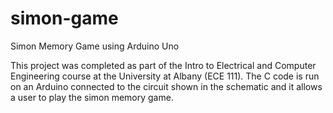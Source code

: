 # simon-game
Simon Memory Game using Arduino Uno

This project was completed as part of the Intro to Electrical and Computer Engineering course at the University at Albany (ECE 111). The C code is run on an Arduino connected to the circuit shown in the schematic and it allows a user to play the simon memory game.
